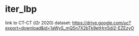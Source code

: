 # iter_lbp

link to CT-CT (l2r 2020) dataset: https://drive.google.com/uc?export=download&id=1aWyS_mQ5n7X2bTk9etHrn5di2-EZEzyO

